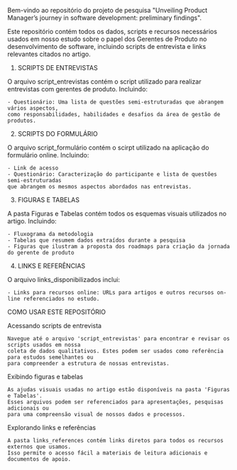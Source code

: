 Bem-vindo ao repositório do projeto de pesquisa "Unveiling Product Manager’s journey in software development: preliminary findings".

Este repositório contém todos os dados, scripts e recursos necessários usados em nosso estudo sobre o papel dos Gerentes de Produto
no desenvolvimento de software, incluindo scripts de entrevista e links relevantes citados no artigo.

1. SCRIPTS DE ENTREVISTAS

O arquivo script_entrevistas contém o script utilizado para realizar entrevistas com gerentes de produto. Incluindo:
    
    - Questionário: Uma lista de questões semi-estruturadas que abrangem vários aspectos,
    como responsabilidades, habilidades e desafios da área de gestão de produtos.

2. SCRIPTS DO FORMULÁRIO
    
O arquivo script_formulário contém o scirpt utilizado na aplicação do formulário online. Incluindo:

    - Link de acesso
    - Questionário: Caracterização do participante e lista de questões semi-estruturadas
    que abrangem os mesmos aspectos abordados nas entrevistas.

3. FIGURAS E TABELAS
    
A pasta Figuras e Tabelas contém todos os esquemas visuais utilizados no artigo. Incluindo:

    - Fluxograma da metodologia
    - Tabelas que resumem dados extraídos durante a pesquisa
    - Figuras que ilustram a proposta dos roadmaps para criação da jornada do gerente de produto

4. LINKS E REFERÊNCIAS

O arquivo links_disponibilizados inclui:

    - Links para recursos online: URLs para artigos e outros recursos on-line referenciados no estudo.

COMO USAR ESTE REPOSITÓRIO

Acessando scripts de entrevista

    Navegue até o arquivo 'script_entrevistas' para encontrar e revisar os scripts usados em nossa
    coleta de dados qualitativos. Estes podem ser usados como referência para estudos semelhantes ou
    para compreender a estrutura de nossas entrevistas.
    
Exibindo figuras e tabelas

    As ajudas visuais usadas no artigo estão disponíveis na pasta 'Figuras e Tabelas'.
    Esses arquivos podem ser referenciados para apresentações, pesquisas adicionais ou
    para uma compreensão visual de nossos dados e processos.


Explorando links e referências

    A pasta links_references contém links diretos para todos os recursos externos que usamos.
    Isso permite o acesso fácil a materiais de leitura adicionais e documentos de apoio.


